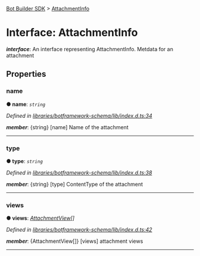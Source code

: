 [Bot Builder SDK](../README.md) > [AttachmentInfo](../interfaces/botbuilder.attachmentinfo.md)



# Interface: AttachmentInfo

*__interface__*: An interface representing AttachmentInfo. Metdata for an attachment



## Properties
<a id="name"></a>

###  name

**●  name**:  *`string`* 

*Defined in [libraries/botframework-schema/lib/index.d.ts:34](https://github.com/Microsoft/botbuilder-js/blob/09ad751/libraries/botframework-schema/lib/index.d.ts#L34)*


*__member__*: {string} [name] Name of the attachment





___

<a id="type"></a>

###  type

**●  type**:  *`string`* 

*Defined in [libraries/botframework-schema/lib/index.d.ts:38](https://github.com/Microsoft/botbuilder-js/blob/09ad751/libraries/botframework-schema/lib/index.d.ts#L38)*


*__member__*: {string} [type] ContentType of the attachment





___

<a id="views"></a>

###  views

**●  views**:  *[AttachmentView](botbuilder.attachmentview.md)[]* 

*Defined in [libraries/botframework-schema/lib/index.d.ts:42](https://github.com/Microsoft/botbuilder-js/blob/09ad751/libraries/botframework-schema/lib/index.d.ts#L42)*


*__member__*: {AttachmentView[]} [views] attachment views





___


